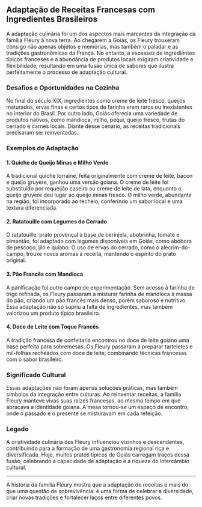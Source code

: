## Adaptação de Receitas Francesas com Ingredientes Brasileiros

A adaptação culinária foi um dos aspectos mais marcantes da integração da família Fleury à nova terra. Ao chegarem a Goiás, os Fleury trouxeram consigo não apenas objetos e memórias, mas também o paladar e as tradições gastronômicas da França. No entanto, a escassez de ingredientes típicos franceses e a abundância de produtos locais exigiram criatividade e flexibilidade, resultando em uma fusão única de sabores que ilustra perfeitamente o processo de adaptação cultural.

### Desafios e Oportunidades na Cozinha

No final do século XIX, ingredientes como creme de leite fresco, queijos maturados, ervas finas e certos tipos de farinha eram raros ou inexistentes no interior do Brasil. Por outro lado, Goiás oferecia uma variedade de produtos nativos, como mandioca, milho, pequi, queijo fresco, frutas do cerrado e carnes locais. Diante desse cenário, as receitas tradicionais precisaram ser reinventadas.

### Exemplos de Adaptação

#### 1. **Quiche de Queijo Minas e Milho Verde**

A tradicional quiche lorraine, feita originalmente com creme de leite, bacon e queijo gruyère, ganhou uma versão goiana. O creme de leite foi substituído por requeijão caseiro ou creme de leite de lata, enquanto o queijo gruyère deu lugar ao queijo minas fresco. O milho verde, abundante na região, foi incorporado ao recheio, conferindo um sabor local e uma textura diferenciada.

#### 2. **Ratatouille com Legumes do Cerrado**

O ratatouille, prato provençal à base de berinjela, abobrinha, tomate e pimentão, foi adaptado com legumes disponíveis em Goiás, como abóbora de pescoço, jiló e quiabo. O uso de ervas do cerrado, como o alecrim-do-campo, trouxe novos aromas à receita, mantendo o espírito do prato original.

#### 3. **Pão Francês com Mandioca**

A panificação foi outro campo de experimentação. Sem acesso à farinha de trigo refinada, os Fleury passaram a misturar farinha de mandioca à massa do pão, criando um pão francês mais denso, porém saboroso e nutritivo. Essa adaptação não só supriu a falta de ingredientes, mas também valorizou um produto típico brasileiro.

#### 4. **Doce de Leite com Toque Francês**

A tradição francesa de confeitaria encontrou no doce de leite goiano uma base perfeita para sobremesas. Os Fleury passaram a preparar tarteletes e mil-folhas recheados com doce de leite, combinando técnicas francesas com o sabor brasileiro.

### Significado Cultural

Essas adaptações não foram apenas soluções práticas, mas também símbolos da integração entre culturas. Ao reinventar receitas, a família Fleury manteve vivas suas raízes francesas, ao mesmo tempo em que abraçava a identidade goiana. A mesa tornou-se um espaço de encontro, onde o passado e o presente se misturavam em cada refeição.

### Legado

A criatividade culinária dos Fleury influenciou vizinhos e descendentes, contribuindo para a formação de uma gastronomia regional rica e diversificada. Hoje, muitos pratos típicos de Goiás carregam traços dessa fusão, celebrando a capacidade de adaptação e a riqueza do intercâmbio cultural.

---

A história da família Fleury mostra que a adaptação de receitas é mais do que uma questão de sobrevivência: é uma forma de celebrar a diversidade, criar novas tradições e fortalecer laços entre diferentes povos.